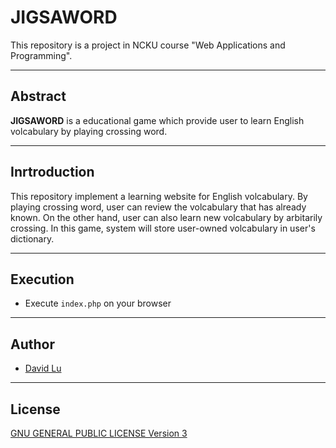 # JIGSAWORD

This repository is a project in NCKU course "Web Applications and Programming".

---
## Abstract

**JIGSAWORD** is a educational game which provide user to learn English volcabulary by playing crossing word.

---
## Inrtroduction

This repository implement a learning website for English volcabulary. By playing crossing word, user can review the volcabulary that has already known. On the other hand, user can also learn new volcabulary by arbitarily crossing.
In this game, system will store user-owned volcabulary in user's dictionary.

---
## Execution

* Execute `index.php` on your browser

---
## Author

* [David Lu](http://github.com/yungshenglu)

---
## License

[GNU GENERAL PUBLIC LICENSE Version 3](LICENSE)
